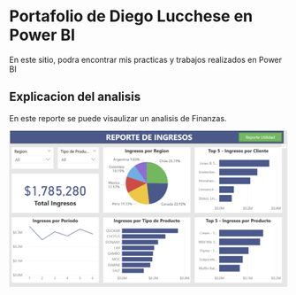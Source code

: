 # Portafolio de Diego Lucchese en Power BI

En este sitio, podra encontrar mis practicas y trabajos realizados en Power BI

## Explicacion del analisis

En este reporte se puede visaulizar un analisis de Finanzas.

![alt text](image.png)

